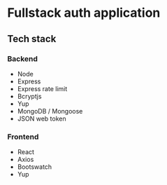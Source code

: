 # Fullstack auth application

## Tech stack

### Backend

- Node
- Express
- Express rate limit
- Bcryptjs
- Yup
- MongoDB / Mongoose
- JSON web token

### Frontend

- React
- Axios
- Bootswatch
- Yup
